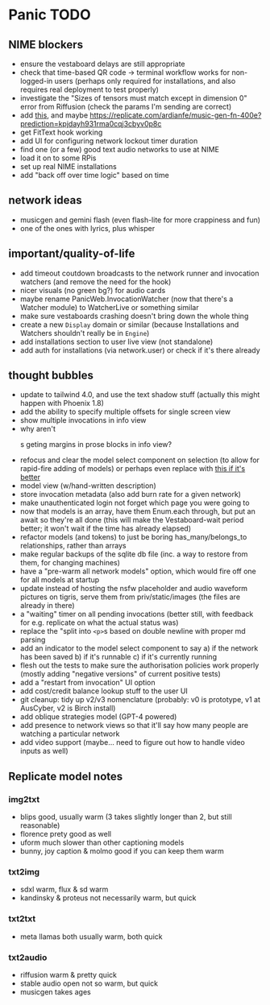 # Panic TODO

## NIME blockers

- ensure the vestaboard delays are still appropriate
- check that time-based QR code -> terminal workflow works for non-logged-in
  users (perhaps only required for installations, and also requires real
  deployment to test properly)
- investigate the "Sizes of tensors must match except in dimension 0" error from
  Riffusion (check the params I'm sending are correct)
- add [this](https://replicate.com/zsxkib/flux-music), and maybe
  <https://replicate.com/ardianfe/music-gen-fn-400e?prediction=kpjdayh931rma0cqj3cbyv0p8c>
- get FitText hook working
- add UI for configuring network lockout timer duration
- find one (or a few) good text audio networks to use at NIME
- load it on to some RPis
- set up real NIME installations
- add "back off over time logic" based on time

## network ideas

- musicgen and gemini flash (even flash-lite for more crappiness and fun)
- one of the ones with lyrics, plus whisper

## important/quality-of-life

- add timeout coutdown broadcasts to the network runner and invocation watchers
  (and remove the need for the hook)
- nicer visuals (no green bg?) for audio cards
- maybe rename PanicWeb.InvocationWatcher (now that there's a Watcher module) to
  WatcherLive or something similar
- make sure vestaboards crashing doesn't bring down the whole thing
- create a new `Display` domain or similar (because Installations and Watchers
  shouldn't really be in `Engine`)
- add installations section to user live view (not standalone)
- add auth for installations (via network.user) or check if it's there already

## thought bubbles

- update to tailwind 4.0, and use the text shadow stuff (actually this might
  happen with Phoenix 1.8)
- add the ability to specify multiple offsets for single screen view
- show multiple invocations in info view
- why aren't <p>s geting margins in prose blocks in info view?
- refocus and clear the model select component on selection (to allow for
  rapid-fire adding of models) or perhaps even replace with
  [this if it's better](https://hexdocs.pm/autocomplete_input/readme.html)
- model view (w/hand-written description)
- store invocation metadata (also add burn rate for a given network)
- make unauthenticated login not forget which page you were going to
- now that models is an array, have them Enum.each through, but put an await so
  they're all done (this will make the Vestaboard-wait period better; it won't
  wait if the time has already elapsed)
- refactor models (and tokens) to just be boring has_many/belongs_to
  relationships, rather than arrays
- make regular backups of the sqlite db file (inc. a way to restore from them,
  for changing machines)
- have a "pre-warm all network models" option, which would fire off one for all
  models at startup
- update instead of hosting the nsfw placeholder and audio waveform pictures on
  tigris, serve them from priv/static/images (the files are already in there)
- a "waiting" timer on all pending invocations (better still, with feedback for
  e.g. replicate on what the actual status was)
- replace the "split into `<p>`s based on double newline with proper md parsing
- add an indicator to the model select component to say a) if the network has
  been saved b) if it's runnable c) if it's currently running
- flesh out the tests to make sure the authorisation policies work properly
  (mostly adding "negative versions" of current positive tests)
- add a "restart from invocation" UI option
- add cost/credit balance lookup stuff to the user UI
- git cleanup: tidy up v2/v3 nomenclature (probably: v0 is prototype, v1 at
  AusCyber, v2 is Birch install)
- add oblique strategies model (GPT-4 powered)
- add presence to network views so that it'll say how many people are watching a
  particular network
- add video support (maybe... need to figure out how to handle video inputs as
  well)

## Replicate model notes

### img2txt

- blips good, usually warm (3 takes slightly longer than 2, but still
  reasonable)
- florence prety good as well
- uform much slower than other captioning models
- bunny, joy caption & molmo good if you can keep them warm

### txt2img

- sdxl warm, flux & sd warm
- kandinsky & proteus not necessarily warm, but quick

### txt2txt

- meta llamas both usually warm, both quick

### txt2audio

- riffusion warm & pretty quick
- stable audio open not so warm, but quick
- musicgen takes ages
